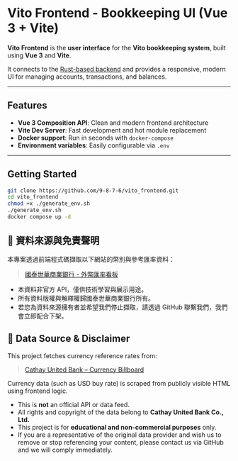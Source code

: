 # Vito Frontend - Bookkeeping UI (Vue 3 + Vite)

**Vito Frontend** is the **user interface** for the **Vito bookkeeping system**, built using **Vue 3** and **Vite**.

It connects to the [Rust-based backend](https://github.com/9-8-7-6/vito.git) and provides a responsive, modern UI for managing accounts, transactions, and balances.

---

## Features

- **Vue 3 Composition API**: Clean and modern frontend architecture  
- **Vite Dev Server**: Fast development and hot module replacement  
- **Docker support**: Run in seconds with `docker-compose`  
- **Environment variables**: Easily configurable via `.env`  

---

## Getting Started

```sh
git clone https://github.com/9-8-7-6/vito_frontend.git
cd vito_frontend
chmod +x ./generate_env.sh
./generate_env.sh
docker compose up -d

```

## 📌 資料來源與免責聲明

本專案透過前端程式碼擷取以下網站的幣別與參考匯率資料：

> [國泰世華商業銀行 - 外幣匯率看板](https://www.cathaybk.com.tw/cathaybk/personal/product/deposit/currency-billboard/)

- 本資料非官方 API，僅供技術學習與展示用途。
- 所有資料版權與解釋權歸國泰世華商業銀行所有。
- 若您為資料來源擁有者並希望我們停止擷取，請透過 GitHub 聯繫我們，我們會立即配合下架。

## 📌 Data Source & Disclaimer

This project fetches currency reference rates from:

> [Cathay United Bank – Currency Billboard](https://www.cathaybk.com.tw/cathaybk/personal/product/deposit/currency-billboard/)

Currency data (such as USD buy rate) is scraped from publicly visible HTML using frontend logic.

- This is **not** an official API or data feed.
- All rights and copyright of the data belong to **Cathay United Bank Co., Ltd.**
- This project is for **educational and non-commercial purposes** only.
- If you are a representative of the original data provider and wish us to remove or stop referencing your content, please contact us via GitHub and we will comply immediately.
